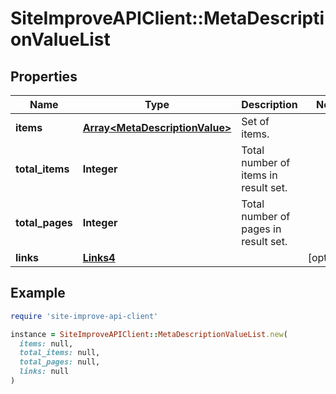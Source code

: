 # SiteImproveAPIClient::MetaDescriptionValueList

## Properties

| Name | Type | Description | Notes |
| ---- | ---- | ----------- | ----- |
| **items** | [**Array&lt;MetaDescriptionValue&gt;**](MetaDescriptionValue.md) | Set of items. |  |
| **total_items** | **Integer** | Total number of items in result set. |  |
| **total_pages** | **Integer** | Total number of pages in result set. |  |
| **links** | [**Links4**](Links4.md) |  | [optional] |

## Example

```ruby
require 'site-improve-api-client'

instance = SiteImproveAPIClient::MetaDescriptionValueList.new(
  items: null,
  total_items: null,
  total_pages: null,
  links: null
)
```

